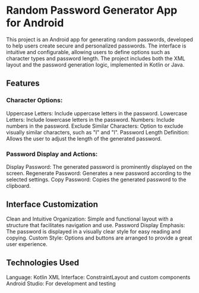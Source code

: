 # Random Password Generator App for Android
This project is an Android app for generating random passwords, developed to help users create secure and personalized passwords. The interface is intuitive and configurable, allowing users to define options such as character types and password length. The project includes both the XML layout and the password generation logic, implemented in Kotlin or Java.

## Features

### Character Options:

Uppercase Letters: Include uppercase letters in the password.
Lowercase Letters: Include lowercase letters in the password.
Numbers: Include numbers in the password.
Exclude Similar Characters: Option to exclude visually similar characters, such as "I" and "l".
Password Length Definition: Allows the user to adjust the length of the generated password.

### Password Display and Actions:

Display Password: The generated password is prominently displayed on the screen.
Regenerate Password: Generates a new password according to the selected settings.
Copy Password: Copies the generated password to the clipboard.

## Interface Customization

Clean and Intuitive Organization: Simple and functional layout with a structure that facilitates navigation and use.
Password Display Emphasis: The password is displayed in a visually clear style for easy reading and copying.
Custom Style: Options and buttons are arranged to provide a great user experience.

## Technologies Used
Language: Kotlin
XML Interface: ConstraintLayout and custom components
Android Studio: For development and testing

